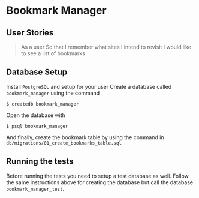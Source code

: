 # Bookmark Manager

## User Stories

> As a user
> So that I remember what sites I intend to revisit
> I would like to see a list of bookmarks

## Database Setup

Install `PostgreSQL` and setup for your user
Create a database called `bookmark_manager` using the command

```
$ createdb bookmark_manager
```

Open the database with

```
$ psql bookmark_manager
```

And finally, create the bookmark table by using the command in
`db/migrations/01_create_bookmarks_table.sql`

## Running the tests

Before running the tests you need to setup a test database as well. Follow the
same instructions above for creating the database but call the
database `bookmark_manager_test`.
